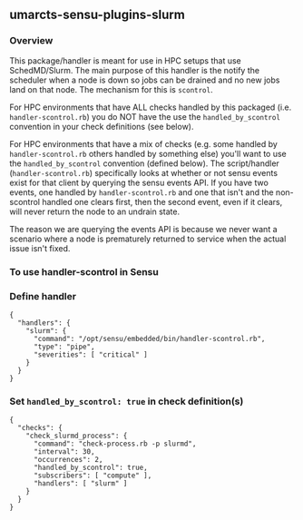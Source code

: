 ## umarcts-sensu-plugins-slurm

### Overview

This package/handler is meant for use in HPC setups that use SchedMD/Slurm. The main purpose of this handler is the notify the scheduler when a node is down so jobs can be drained and no new jobs land on that node. The mechanism for this is `scontrol`. 

For HPC environments that have ALL checks handled by this packaged (i.e. `handler-scontrol.rb`) you do NOT have the use the `handled_by_scontrol` convention in your check definitions (see below).

For HPC environments that have a mix of checks (e.g. some handled by `handler-scontrol.rb` others handled by something else) you'll want to use the `handled_by_scontrol` convention (defined below). The script/handler (`handler-scontrol.rb`) specifically looks at whether or not sensu events exist for that client by querying the sensu events API. If you have two events, one handled by `handler-scontrol.rb` and one that isn't and the non-scontrol handled one clears first, then the second event, even if it clears, will never return the node to an undrain state.

The reason we are querying the events API is because we never want a scenario where a node is prematurely returned to service when the actual issue isn't fixed.

### To use handler-scontrol in Sensu
### Define handler

```
{
  "handlers": {
    "slurm": {
      "command": "/opt/sensu/embedded/bin/handler-scontrol.rb",
      "type": "pipe",
      "severities": [ "critical" ]
    }
  }
}
```

### Set `handled_by_scontrol: true` in check definition(s)

```      
{
  "checks": {
    "check_slurmd_process": {
      "command": "check-process.rb -p slurmd",
      "interval": 30,
      "occurrences": 2,
      "handled_by_scontrol": true,
      "subscribers": [ "compute" ],
      "handlers": [ "slurm" ]
    }
  }
}
```
